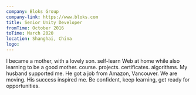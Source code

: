 ```yaml
---
company: Bloks Group
company-link: https://www.bloks.com
title: Senior Unity Developer
fromTime: October 2016
toTime: March 2020
location: Shanghai, China
logo: 
---
```


I became a mother, with a lovely son.
self-learn Web at home while also learning to be a good mother.
course. projects. certificates. algorithms.
My husband supported me. He got a job from Amazon, Vancouver. We are moving.
His success inspired me. 
Be confident, keep learning, get ready for opportunities.
